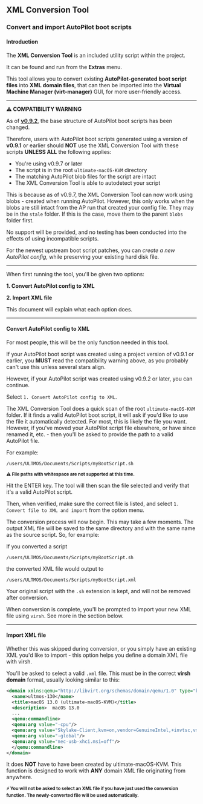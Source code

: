 ## XML Conversion Tool
### Convert and import AutoPilot boot scripts

#### Introduction
The **XML Conversion Tool** is an included utility script within the project.

It can be found and run from the **Extras** menu.

This tool allows you to convert existing **AutoPilot-generated boot script files** into **XML domain files**, that can then be imported into the **Virtual Machine Manager (virt-manager)** GUI, for more user-friendly access.

***

**:warning: COMPATIBILITY WARNING**

As of **[v0.9.2](https://github.com/Coopydood/ultimate-macOS-KVM/blob/main/docs/changelogs/v0-9-2.md)**, the base structure of AutoPilot boot scripts has been changed.

Therefore, users with AutoPilot boot scripts generated using a version of **v0.9.1** or earlier should __**NOT**__ use the XML Conversion Tool with these scripts **UNLESS ALL** the following applies:
- You're using v0.9.7 or later
- The script is in the root `ultimate-macOS-KVM` directory
- The matching AutoPilot blob files for the script are intact
- The XML Conversion Tool is able to autodetect your script

This is because as of v0.9.7, the XML Conversion Tool can now work using blobs - created when running AutoPilot. However, this only works when the blobs are still intact from the AP run that created your config file. They may be in the `stale` folder. If this is the case, move them to the parent `blobs` folder first.

No support will be provided, and no testing has been conducted into the effects of using incompatible scripts.

For the newest upstream boot script patches, you can *create a new AutoPilot config*, while preserving your existing hard disk file.
***



When first running the tool, you'll be given two options: 

**1. Convert AutoPilot config to XML**

**2. Import XML file**

This document will explain what each option does.

***
#### Convert AutoPilot config to XML

For most people, this will be the only function needed in this tool.

If your AutoPilot boot script was created using a project version of v0.9.1 or earlier, you **MUST** read the compatibility warning above, as you probably can't use this unless several stars align.

However, if your AutoPilot script was created using v0.9.2 or later, you can continue.

Select `1. Convert AutoPilot config to XML`.

The XML Conversion Tool does a quick scan of the root `ultimate-macOS-KVM` folder. If it finds a valid AutoPilot boot script, it will ask if you'd like to use the file it automatically detected. For most, this is likely the file you want. However, if you've moved your AutoPilot script file elsewhere, or have since renamed it, etc. - then you'll be asked to provide the path to a valid AutoPilot file.

For example:
```
/users/ULTMOS/Documents/Scripts/myBootScript.sh
```
<sup>**⚠ File paths with whitespace are not supported at this time.**</sup>

Hit the ENTER key. The tool will then scan the file selected and verify that it's a valid AutoPilot script.

Then, when verified, make sure the correct file is listed, and select `1. Convert file to XML and import` from the option menu.

The conversion process will now begin. This may take a few moments. The output XML file will be saved to the same directory and with the same name as the source script. So, for example:

If you converted a script
```
/users/ULTMOS/Documents/Scripts/myBootScript.sh
```
the converted XML file would output to
```
/users/ULTMOS/Documents/Scripts/myBootScript.xml
```

Your original script with the `.sh` extension is kept, and will not be removed after conversion.

When conversion is complete, you'll be prompted to import your new XML file using `virsh`. See more in the section below.
***
#### Import XML file

Whether this was skipped during conversion, or you simply have an existing XML you'd like to import - this option helps you define a domain XML file with virsh.

You'll be asked to select a valid `.xml` file. This must be in the correct **virsh domain** format, usually looking similar to this:

```xml
<domain xmlns:qemu="http://libvirt.org/schemas/domain/qemu/1.0" type="kvm">
  <name>ultmos-130</name>
  <title>macOS 13.0 (ultimate-macOS-KVM)</title>
  <description>  macOS 13.0
  ...
  <qemu:commandline>
  <qemu:arg value="-cpu"/>
  <qemu:arg value="Skylake-Client,kvm=on,vendor=GenuineIntel,+invtsc,vmware-cpuid-freq=on,+ssse3,+sse4.2,+popcnt,+avx,+aes,+xsave,+xsaveopt,check"/>
  <qemu:arg value="-global"/>
  <qemu:arg value="nec-usb-xhci.msi=off"/>
  </qemu:commandline>
</domain>
```

It does **NOT** have to have been created by ultimate-macOS-KVM. This function is designed to work with **ANY** domain XML file originating from anywhere.

<sup>**⚡ You will not be asked to select an XML file if you have just used the conversion function. The newly-converted file will be used automatically.**</sup>